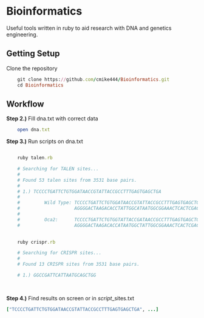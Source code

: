 # Bioinformatics
Useful tools written in ruby to aid research with DNA and genetics engineering.

## Getting Setup
Clone the repository 
```ruby
    git clone https://github.com/cmike444/Bioinformatics.git
    cd Bioinformatics
```

## Workflow
**Step 2.)** Fill dna.txt with correct data

```ruby
    open dna.txt
```    

**Step 3.)** Run scripts on dna.txt

```ruby

    ruby talen.rb

    # Searching for TALEN sites...
    #
    # Found 53 talen sites from 3531 base pairs.
    #
    # 1.) TCCCCTGATTCTGTGGATAACCGTATTACCGCCTTTGAGTGAGCTGA
    #
    #         Wild Type: TCCCCTGATTCTGTGGATAACCGTATTACCGCCTTTGAGTGAGCTGA
    #                    AGGGGACTAAGACACCTATTGGCATAATGGCGGAAACTCACTCGACT
    #
    #         Oca2:      TCCCCTGATTCTGTGGTATTACCGATAACCGCCTTTGAGTGAGCTGA
    #                    AGGGGACTAAGACACCATAATGGCTATTGGCGGAAACTCACTCGACT
    

    ruby crispr.rb

    # Searching for CRISPR sites...
    #
    # Found 13 CRISPR sites from 3531 base pairs.

    # 1.) GGCCGATTCATTAATGCAGCTGG
    
    

```

**Step 4.)** Find results on screen or in *script*_sites.txt

```ruby
["TCCCCTGATTCTGTGGATAACCGTATTACCGCCTTTGAGTGAGCTGA", ...]
```